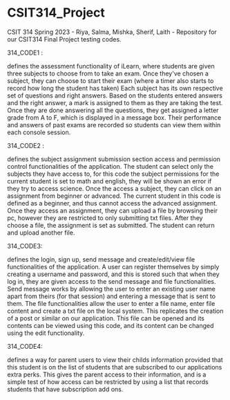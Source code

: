 # CSIT314_Project
CSIT 314 Spring 2023 - Riya, Salma, Mishka, Sherif, Laith - Repository for our CSIT314 Final Project testing codes.

314_CODE1 :

defines the assessment functionality of iLearn, where students are given three subjects to choose from to take an exam. Once they've chosen a subject, they can choose to start their exam (where a timer also starts to record how long the student has taken) Each subject has its own respective set of questions and right answers. Based on the students entered answers and the right answer, a mark is assigned to them as they are taking the test. Once they are done answering all the questions, they get assigned a letter grade from A to F, which is displayed in a message box. Their performance and answers of past exams are recorded so students can view them within each console session. 


314_CODE2 : 

defines the subject assignment submission section access and permission control functionalities of the application. The student can select only the subjects they have access to, for this code the subject permissions for the current student is set to math and english, they will be shown an error if they try to access science. Once the access a subject, they can click on an assignment from beginner or advanced. The current student in this code is defined as a beginner, and thus cannot access the advanced assignment. Once they access an assignment, they can upload a file by browsing their pc, however they are restricted to only submitting txt files. After they choose a file, the assignment is set as submitted. The student can return and upload another file. 


314_CODE3: 

defines the login, sign up, send message and create/edit/view file functionalities of the application. A user can register themselves by simply creating a username and password, and this is stored such that when they log in, they are given access to the send message and file functionalities. Send message works by allowing the user to enter an existing user name apart from theirs (for that session) and entering a message that is sent to them. The file functionalities allow the user to enter a file name, enter file content and create a txt file on the local system. This replicates the creation of a post or similar on our application. This file can be opened and its contents can be viewed using this code, and its content can be changed using the edit functionality. 


314_CODE4: 

defines a way for parent users to view their childs information provided that this student is on the list of students that are subscribed to our applications extra perks. This gives the parent access to their information, and is a simple test of how access can be restricted by using a list that records students that have subscription add ons. 


